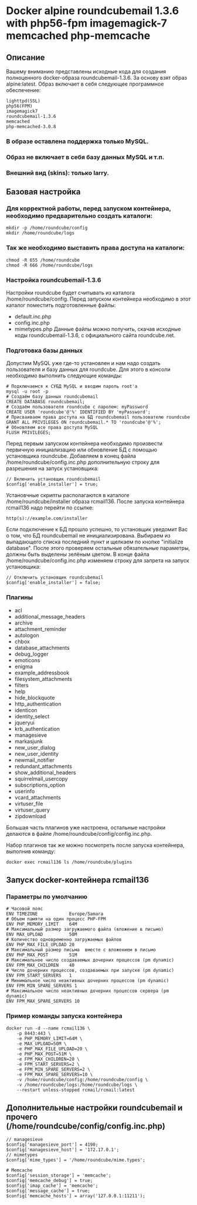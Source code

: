 # Docker alpine roundcubemail 1.3.6 with php56-fpm imagemagick-7 memcached php-memcache

## Описание

Вашему вниманию представлены исходные кода для создания полноценного docker-образа roundcubemail-1.3.6.
За основу взят образ alpine:latest.
Образ включает в себя следующее программное обеспечение:
```
lighttpd(SSL)
php56(FPM)
imagemagick7
roundcubemail-1.3.6
memcached
php-memcached-3.0.8
```
### В образе оставлена поддержка только MySQL.
### Образ не включает в себя базу данных MySQL и т.п.
### Внешний вид (skins): только larry.


## Базовая настройка
### Для корректной работы, перед запуском контейнера, необходимо предварительно создать каталоги:
```
mkdir -p /home/roundcube/config
mkdir /home/roundcube/logs
```
### Так же необходимо выставить права доступа на каталоги:
```
chmod -R 655 /home/roundcube
chmod -R 666 /home/roundcube/logs
```
### Настройка roundcubemail-1.3.6
Настройки roundcube будет считывать из каталога /home/roundcube/config.
Перед запуском контейнера необходимо в этот каталог поместить подготовленные файлы:
- default.inc.php
- config.inc.php
- mimetypes.php
Данные файлы можно получить, скачав исходные коды roundcubemail-1.3.6, с официального сайта roundcube.net.

### Подготовка базы данных
Допустим MySQL уже где-то установлен и нам надо создать пользователя и базу данных для roundcube.
Для этого в консоли необходимо выполнить следующие команды:

```
# Подключаемся к СУБД MySQL и вводим пароль root'а
mysql -u root -p
# Создаём базу данных roundcubemail
CREATE DATABASE roundcubemail;
# Создаём пользователя roundcube с паролем: myPassword
CREATE USER 'roundcube'@'%' IDENTIFIED BY 'myPassword';
# Присваиваем права доступа на БД roundcubemail пользователю roundcube
GRANT ALL PRIVILEGES ON roundcubemail.* TO 'roundcube'@'%';
# Обновляем все права доступа MySQL
FLUSH PRIVILEGES;
```
Перед первым запуском контейнера необходимо произвести первичную инициализацию или обновление БД с помощью установщика roundcube.
Добавляем в конец файла /home/roundcube/config.inc.php дополнительную строку для разрешения на запуск установщика:
```
// Включить установщик roundcubemail
$config['enable_installer'] = true;
```
Установчные скрипты располагаются в каталоге /home/roundcube/installer образа rcmail136.
После запуска контейнера rcmail136 надо перейти по ссылке:
```
http(s)://example.com/installer
```
Если подключение к БД прошло успешно, то установщик уведомит Вас о том, что БД roundcubemail не инициализирована.
Выбираем из выпадающего списка последний пункт и щелкаем по кнопке "initialize database".
После этого проверяем остальные обязательные параметры, должны быть выделены зелёным цветом.
В конце файла /home/roundcube/config.inc.php изменяем строку для запрета на запуск установщика:
```
// Отключить установщик roundcubemail
$config['enable_installer'] = false;
```

### Плагины
- acl
- additional_message_headers
- archive
- attachment_reminder
- autologon
- chbox
- database_attachments
- debug_logger
- emoticons
- enigma
- example_addressbook
- filesystem_attachments
- filters
- help
- hide_blockquote
- http_authentication
- identicon
- identity_select
- jqueryui
- krb_authentication
- managesieve
- markasjunk
- new_user_dialog
- new_user_identity
- newmail_notifier
- redundant_attachments
- show_additional_headers
- squirrelmail_usercopy
- subscriptions_option
- userinfo
- vcard_attachments
- virtuser_file
- virtuser_query
- zipdownload

Большая часть плагинов уже настроена, остальные настройки делаются в файле /home/roundcube/config/config.inc.php.

Набор плагинов так же можно посмотреть после запуска контейнера, выполнив команду:
```
docker exec rcmail136 ls /home/roundcube/plugins
```

## Запуск docker-контейнера rcmail136
### Параметры по умолчанию
```
# Часовой пояс
ENV TIMEZONE            Europe/Samara
# Объем памяти на один процесс PHP-FPM
ENV PHP_MEMORY_LIMIT    64M
# Максимальный размер загружаемого файла (вложение в письмо)
ENV MAX_UPLOAD          50M
# Количество одновременно загружаемых файлов
ENV PHP_MAX_FILE_UPLOAD 20
# Максимальный размер письма  вместе с вложением в письмо
ENV PHP_MAX_POST        51M
# Максимальное число создаваемых дочерних процессов (pm dynamic)
ENV FPM_MAX_CHILDREN 	40
# Число дочерних процессов, создаваемых при запуске (pm dynamic)
ENV FPM_START_SERVERS 	1
# Минимальное число неактивных дочерних процессов (pm dynamic)
ENV FPM_MIN_SPARE_SERVERS 1
# Максимальное число неактивных дочерних процессов сервера (pm dynamic)
ENV FPM_MAX_SPARE_SERVERS 10
```
### Пример команды запуска контейнера
```
docker run -d --name rcmail136 \
    -p 8443:443 \
    -e PHP_MEMORY_LIMIT=64M \
    -e MAX_UPLOAD=50M \
    -e PHP_MAX_FILE_UPLOAD=20 \
    -e PHP_MAX_POST=51M \
    -e FPM_MAX_CHILDREN=20 \
    -e FPM_START_SERVERS=2 \
    -e FPM_MIN_SPARE_SERVERS=2 \
    -e FPM_MAX_SPARE_SERVERS=10 \
    -v /home/roundcube/config:/home/roundcube/config \
    -v /home/roundcube/logs:/home/roundcube/logs \
    --restart unless-stopped rcmail/rcmail:latest
```
## Дополнительные настройки roundcubemail и прочего (/home/roundcube/config/config.inc.php)
```
// managesieve
$config['managesieve_port'] = 4190;
$config['managesieve_host'] = '172.17.0.1';
// mimetypes
$config['mime_types'] = '/home/roundcube/mime.types';

# Memcache
$config['session_storage'] = 'memcache';
$config['memcache_debug'] = true;
$config['imap_cache'] = 'memcache';
$config['message_cache'] = true;
$config['memcache_hosts'] = array('127.0.0.1:11211');
```
